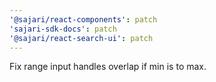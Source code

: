 ```yaml
---
'@sajari/react-components': patch
'sajari-sdk-docs': patch
'@sajari/react-search-ui': patch
---
```


Fix range input handles overlap if min is to max.
